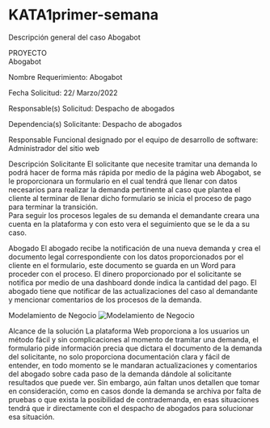 # KATA1primer-semana
Descripción general del caso Abogabot
  
   PROYECTO  
   Abogabot 
   
   Nombre Requerimiento: 
   Abogabot 
   
   Fecha Solicitud: 
   22/ Marzo/2022
   
   Responsable(s) Solicitud: 
   Despacho de abogados 
   
   Dependencia(s) Solicitante: 
   Despacho de abogados 
   
   Responsable Funcional designado por el equipo de desarrollo de software: 
   Administrador del sitio web 

Descripción
  Solicitante
     El solicitante que necesite tramitar una demanda lo podrá hacer de forma más rápida por medio de la página web Abogabot, se le proporcionara un formulario en el cual tendrá  que llenar con datos necesarios para realizar la demanda pertinente al caso que plantea el cliente al terminar de llenar dicho formulario se inicia el proceso de pago para terminar la transición.   
Para seguir los procesos legales de su demanda el demandante creara una cuenta en la plataforma y con esto vera el seguimiento que se le da a su caso. 
  
  Abogado
     El abogado recibe la notificación de una nueva demanda y crea el documento legal correspondiente con los datos proporcionados por el cliente en el formulario, este documento se guarda en un Word para proceder con el proceso. 
El dinero proporcionado por el solicitante se notifica por medio de una dashboard donde indica la cantidad del pago. 
El abogado tiene que notificar de las actualizaciones del caso al demandante y mencionar comentarios de los procesos de la demanda.

Modelamiento de Negocio
   ![Modelamiento de Negocio](https://user-images.githubusercontent.com/89712396/156656163-f175a843-9f75-4e15-a517-9f4a9b8c0b83.jpg)

Alcance de la solución
     La plataforma Web proporciona a los usuarios un método fácil y sin complicaciones al momento de tramitar una demanda, el formulario pide información precia que dictara el documento de la demanda del solicitante, no solo proporciona documentación clara y fácil de entender, en todo momento se le mandaran actualizaciones y comentarios del abogado sobre cada paso de la demanda dándole al solicitante resultados que puede ver.
Sin embargo, aún faltan unos detallen que tomar en consideración, como en casos donde la demanda se archiva por falta de pruebas o que exista la posibilidad de contrademanda, en esas situaciones tendrá que ir directamente con el despacho de abogados para solucionar esa situación.

